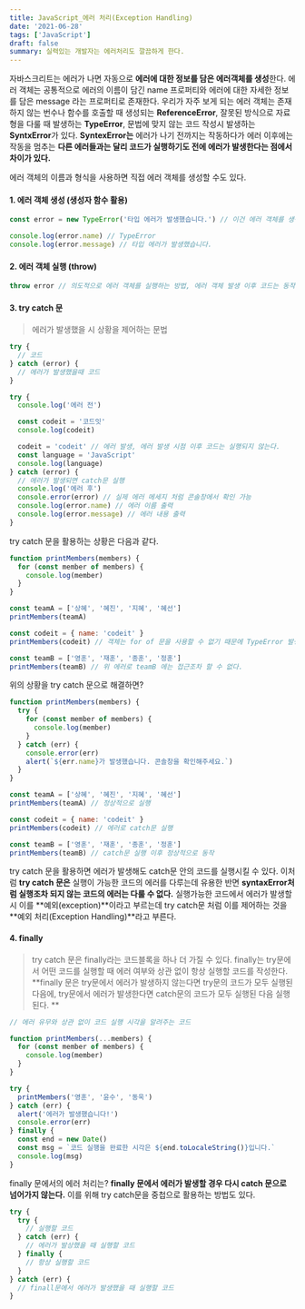 ```yaml
---
title: JavaScript_에러 처리(Exception Handling)
date: '2021-06-28'
tags: ['JavaScript']
draft: false
summary: 실력있는 개발자는 에러처리도 깔끔하게 한다.
---
```


자바스크리트는 에러가 나면 자동으로 **에러에 대한 정보를 담은 에러객체를 생성**한다. 에러 객체는 공통적으로 에러의 이름이 담긴 name 프로퍼티와 에러에 대한 자세한 정보를 담은 message 라는 프로퍼티로 존재한다. 우리가 자주 보게 되는 에러 객체는 존재하지 않는 번수나 함수를 호출할 때 생성되는 **ReferenceError**, 잘못된 방식으로 자료형을 다룰 때 발생하는 **TypeError**, 문법에 맞지 않는 코드 작성시 발생하는 **SyntxError**가 있다. **SyntexError는** 에러가 나기 전까지는 작동하다가 에러 이후에는 작동을 멈추는 **다른 에러들과는 달리 코드가 실행하기도 전에 에러가 발생한다는 점에서 차이가 있다.**

에러 객체의 이름과 형식을 사용하면 직접 에러 객체를 생성할 수도 있다.

#### 1. 에러 객체 생성 (생성자 함수 활용)

```jsx
const error = new TypeError('타입 에러가 발생했습니다.') // 이건 에러 객체를 생성만 했을 뿐 실행되는 코드는 아니다.

console.log(error.name) // TypeError
console.log(error.message) // 타입 에러가 발생했습니다.
```

#### 2. 에러 객체 실행 (throw)

```jsx
throw error // 의도적으로 에러 객체를 실행하는 방법, 에러 객체 발생 이후 코드는 동작하지 않게 된다.
```

#### 3. try catch 문

> 에러가 발생했을 시 상황을 제어하는 문법

```jsx
try {
  // 코드
} catch (error) {
  // 에러가 발생했을때 코드
}
```

```jsx
try {
  console.log('에러 전')

  const codeit = '코드잇'
  console.log(codeit)

  codeit = 'codeit' // 에러 발생, 에러 발생 시점 이후 코드는 실행되지 않는다.
  const language = 'JavaScript'
  console.log(language)
} catch (error) {
  // 에러가 발생되면 catch문 실행
  console.log('에러 후')
  console.error(error) // 실제 에러 메세지 처럼 콘솔창에서 확인 가능
  console.log(error.name) // 에러 이름 출력
  console.log(error.message) // 에러 내용 출력
}
```

try catch 문을 활용하는 상황은 다음과 같다.

```jsx
function printMembers(members) {
  for (const member of members) {
    console.log(member)
  }
}

const teamA = ['상혜', '혜진', '지혜', '혜선']
printMembers(teamA)

const codeit = { name: 'codeit' }
printMembers(codeit) // 객체는 for of 문을 사용할 수 없기 때문에 TypeError 발생

const teamB = ['영훈', '재훈', '종훈', '정훈']
printMembers(teamB) // 위 에러로 teamB 에는 접근조차 할 수 없다.
```

위의 상황을 try catch 문으로 해결하면?

```jsx
function printMembers(members) {
  try {
    for (const member of members) {
      console.log(member)
    }
  } catch (err) {
    console.error(err)
    alert(`${err.name}가 발생했습니다. 콘솔창을 확인해주세요.`)
  }
}

const teamA = ['상혜', '혜진', '지혜', '혜선']
printMembers(teamA) // 정상적으로 실행

const codeit = { name: 'codeit' }
printMembers(codeit) // 에러로 catch문 실행

const teamB = ['영훈', '재훈', '종훈', '정훈']
printMembers(teamB) // catch문 실행 이후 정상적으로 동작
```

try catch 문을 활용하면 에러가 발생해도 catch문 안의 코드를 실행시킬 수 있다.
이처럼 **try catch 문은** 실행이 가능한 코드의 에러를 다루는데 유용한 반면 **syntaxError처럼 실행조차 되지 않는 코드의 에러는 다룰 수 없다.** 실행가능한 코드에서 에러가 발생할 시 이를 **예외(exception)**이라고 부르는데 try catch문 처럼 이를 제어하는 것을 **예외 처리(Exception Handling)**라고 부른다.

#### 4. finally

> try catch 문은 finally라는 코드블록을 하나 더 가질 수 있다. finally는 try문에서 어떤 코드를 실행할 때 에러 여부와 상관 없이 항상 실행할 코드를 작성한다. **finally 문은 try문에서 에러가 발생하지 않는다면 try문의 코드가 모두 실행된 다음에, try문에서 에러가 발생한다면 catch문의 코드가 모두 실행된 다음 실행된다. **

```jsx
// 에러 유무와 상관 없이 코드 실행 시각을 알려주는 코드

function printMembers(...members) {
  for (const member of members) {
    console.log(member)
  }
}

try {
  printMembers('영훈', '윤수', '동욱')
} catch (err) {
  alert('에러가 발생했습니다!')
  console.error(err)
} finally {
  const end = new Date()
  const msg = `코드 실행을 완료한 시각은 ${end.toLocaleString()}입니다.`
  console.log(msg)
}
```

finally 문에서의 에러 처리는?
**finally 문에서 에러가 발생할 경우 다시 catch 문으로 넘어가지 않는다.**
이를 위해 try catch문을 중첩으로 활용하는 방법도 있다.

```jsx
try {
  try {
    // 실행할 코드
  } catch (err) {
    // 에러가 발상했을 때 실행할 코드
  } finally {
    // 항상 실행할 코드
  }
} catch (err) {
  // finall문에서 에러가 발생했을 때 실행할 코드
}
```
